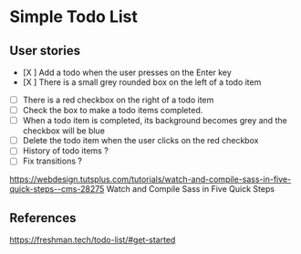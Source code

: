 # Simple Todo List

## User stories

- [X ] Add a todo when the user presses on the Enter key
- [X ] There is a small grey rounded box on the left of a todo item
- [ ] There is a red checkbox on the right of a todo item
- [ ] Check the box to make a todo items completed.
- [ ] When a todo item is completed, its background becomes grey and the checkbox will be blue
- [ ] Delete the todo item when the user clicks on the red checkbox
- [ ] History of todo items ?
- [ ] Fix transitions ?

https://webdesign.tutsplus.com/tutorials/watch-and-compile-sass-in-five-quick-steps--cms-28275 Watch and Compile Sass in Five Quick Steps

## References

https://freshman.tech/todo-list/#get-started
